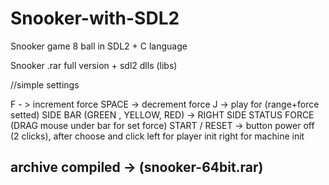 # Snooker-with-SDL2

Snooker game 8 ball in SDL2 + C language

Snooker .rar full version + sdl2 dlls (libs)

//simple settings

F - > increment force 
SPACE -> decrement force
J -> play for (range+force setted)
SIDE BAR (GREEN , YELLOW, RED) -> RIGHT SIDE STATUS FORCE (DRAG mouse under bar for set force)
START / RESET -> button power off (2 clicks), after choose and click left for player init right for machine init 

archive compiled -> (snooker-64bit.rar) 
-----------------------------------------


